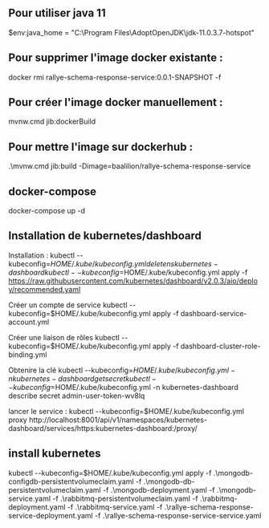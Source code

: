 ## Pour utiliser java 11
$env:java_home = "C:\Program Files\AdoptOpenJDK\jdk-11.0.3.7-hotspot\"

## Pour supprimer l'image docker existante :
docker rmi rallye-schema-response-service:0.0.1-SNAPSHOT -f

## Pour créer l'image docker manuellement :
mvnw.cmd jib:dockerBuild

## Pour mettre l'image sur dockerhub :
 .\mvnw.cmd jib:build -Dimage=baalilion/rallye-schema-response-service

## docker-compose
docker-compose up -d

## Installation de kubernetes/dashboard
Installation :
kubectl --kubeconfig=$HOME/.kube/kubeconfig.yml delete ns kubernetes-dashboard
kubectl --kubeconfig=$HOME/.kube/kubeconfig.yml apply -f https://raw.githubusercontent.com/kubernetes/dashboard/v2.0.3/aio/deploy/recommended.yaml

Créer un compte de service
kubectl --kubeconfig=$HOME/.kube/kubeconfig.yml apply -f dashboard-service-account.yml

Créer une liaison de rôles
kubectl --kubeconfig=$HOME/.kube/kubeconfig.yml apply -f dashboard-cluster-role-binding.yml

Obtenire la clé
kubectl --kubeconfig=$HOME/.kube/kubeconfig.yml -n kubernetes-dashboard get secret
kubectl --kubeconfig=$HOME/.kube/kubeconfig.yml -n kubernetes-dashboard describe secret admin-user-token-wv8lq

lancer le service :
kubectl --kubeconfig=$HOME/.kube/kubeconfig.yml proxy
http://localhost:8001/api/v1/namespaces/kubernetes-dashboard/services/https:kubernetes-dashboard:/proxy/

## install kubernetes
kubectl --kubeconfig=$HOME/.kube/kubeconfig.yml apply -f .\mongodb-configdb-persistentvolumeclaim.yaml -f .\mongodb-db-persistentvolumeclaim.yaml -f .\mongodb-deployment.yaml -f .\mongodb-service.yaml -f .\rabbitmq-persistentvolumeclaim.yaml -f .\rabbitmq-deployment.yaml -f .\rabbitmq-service.yaml -f .\rallye-schema-response-service-deployment.yaml -f .\rallye-schema-response-service-service.yaml
